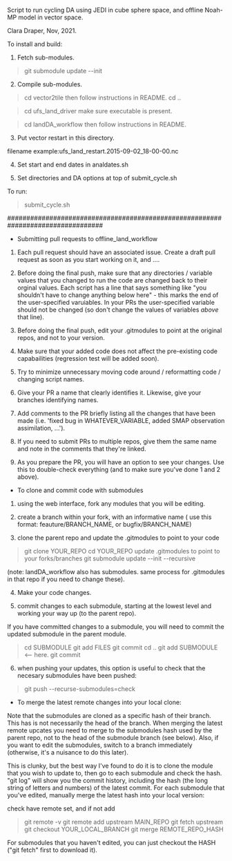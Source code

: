 Script to run cycling DA using JEDI in cube sphere space, and offline Noah-MP model in vector space. 

Clara Draper, Nov, 2021.

To install and build: 

1. Fetch sub-modules.
>git submodule update --init

2. Compile sub-modules.

> cd vector2tile 
  then follow instructions in README. 
> cd .. 

> cd ufs_land_driver
  make sure executable is present. 

> cd landDA_workflow 
  then follow instructions in README.

3. Put vector restart in this directory. 

filename example:ufs_land_restart.2015-09-02_18-00-00.nc

4. Set start and end dates in analdates.sh 

5. Set directories and DA options at top of submit_cycle.sh 

To run: 
>submit_cycle.sh

#################################################################################

* Submitting pull requests to offline_land_workflow

1) Each pull request should have an associated issue. Create a draft pull request as soon as you start working on it, and .... 

2) Before doing the final push, make sure that any directories / variable values that you changed to run the code are changed back to their orginal values.
Each script has a line that says something like "you shouldn't have to change anything below here" - this marks the end of the user-specified varuiables.
In your PRs the user-specified variable should not be changed (so don't change the values of variables *above* that line).

3) Before doing the final push, edit your .gitmodules to point at the original repos, and not to your version.

4) Make sure that your added code does not affect the pre-existing code capabailities (regression test will be added soon).

5) Try to minimize unnecessary moving code around / reformatting code / changing script names.

6) Give your PR a name that clearly identifies it. Likewise, give your branches identifying names.

7) Add comments to the PR briefly listing all the changes that have been made (i.e. 'fixed bug in WHATEVER_VARIABLE, added SMAP observation assimilation, ...').

8) If you need to submit PRs to multiple repos, give them the same name and note in the comments that they're linked.

9) As you prepare the PR, you will have an option to see your changes. Use this to double-check everything (and to make sure you've done 1 and 2 above).


* To clone and commit code with submodules

1) using the web interface, fork any modules that you will be editing.

2) create a branch within your fork, with an informative name ( use this format: feauture/BRANCH_NAME, or bugfix/BRANCH_NAME)

3) clone the parent repo and update the .gitmodules to point to your code

>git clone YOUR_REPO
>cd YOUR_REPO
>update .gitmodules to point to your forks/branches
>git submodule update --init --recursive

(note: landDA_workflow also has submodules. same process for .gitmodules in that repo if you need to change these).

4) Make your code changes.

5) commit changes to each submodule, starting at the lowest level and working your way up (to the parent repo).

If you have committed changes to a submodule, you will need to commit the updated submodule in the parent module.

>cd SUBMODULE
>git add FILES
>git commit
>cd ..
>git add SUBMODULE   <-- here.
>git commit

6) when pushing your updates, this option is useful to check that the necesary submodules have been pushed:
> git push --recurse-submodules=check

* To merge the latest remote changes into your local clone:

Note that the submodules are cloned as a specific hash of their branch. This has is not necessarily the head of the branch.
When merging the latest remote upcates you need to merge to the submodules hash used by the parent repo, not to the head of the submodule branch (see below).
Also, if you want to edit the submodules, switch to a branch immediately (otherwise, it's a nuisance to do this later).

This is clunky, but the best way I've found to do it is to clone the module that you wish to update to, then go to each submodule and check the hash. "git log" will show you the commit history, including the hash (the long string of letters and numbers) of the latest commit.  For each submodule that you've edited, manually merge the latest hash into your local version:

check have remote set, and if not add
>git remote -v
>git remote add upstream MAIN_REPO
>git fetch upstream
>git checkout YOUR_LOCAL_BRANCH
>git merge REMOTE_REPO_HASH

For submodules that you haven't edited, you can just checkout the HASH ("git fetch" first to download it).

